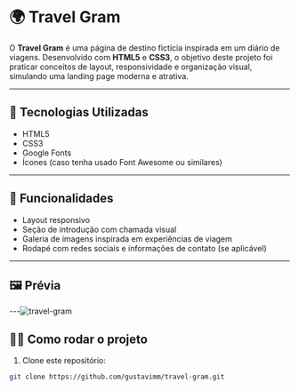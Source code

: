 # 🌍 Travel Gram

O **Travel Gram** é uma página de destino fictícia inspirada em um diário de viagens. Desenvolvido com **HTML5** e **CSS3**, o objetivo deste projeto foi praticar conceitos de layout, responsividade e organização visual, simulando uma landing page moderna e atrativa.

---

## 🚀 Tecnologias Utilizadas

- HTML5  
- CSS3  
- Google Fonts  
- Ícones (caso tenha usado Font Awesome ou similares)

---

## 📌 Funcionalidades

- Layout responsivo  
- Seção de introdução com chamada visual  
- Galeria de imagens inspirada em experiências de viagem  
- Rodapé com redes sociais e informações de contato (se aplicável)

---

## 🖼️ Prévia


---![travel-gram](https://github.com/user-attachments/assets/bf4d4d33-71c1-42c9-8b5a-9ecb7ee83bce)


## 🧑‍💻 Como rodar o projeto

1. Clone este repositório:
```bash
git clone https://github.com/gustavimm/travel-gram.git
